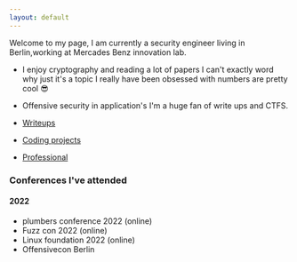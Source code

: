 ```yaml
---
layout: default
---
```

Welcome to my page, I am currently a security engineer living in Berlin,working at Mercades Benz innovation lab. 
- I enjoy cryptography and reading a lot of papers I can't exactly word why just it's a topic I really have been obsessed with numbers are pretty cool 😎
 
- Offensive security in application's I'm a huge fan of write ups and CTFS.


- [Writeups](./writeups.md)
- [Coding projects](./another-page.html)
- [Professional](./Work_projects.html)

### Conferences I've attended

#### 2022

- plumbers conference 2022 (online)
- Fuzz con 2022 (online)
- Linux foundation 2022 (online)
- Offensivecon Berlin
